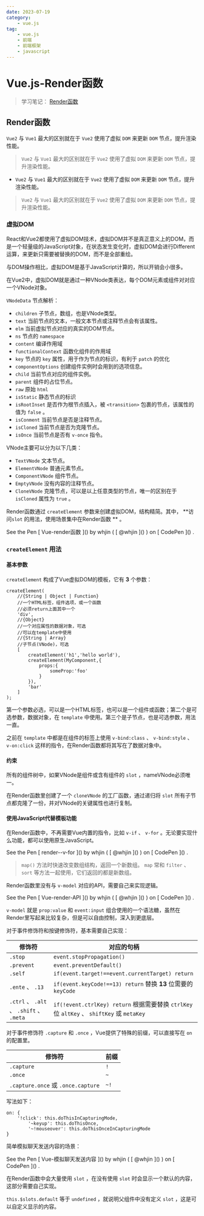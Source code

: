 ```yaml
---
date: 2023-07-19
category:
    - vue.js
tag:
    - vue.js
    - 前端
    - 前端框架
    - javascript
---
```

 # Vue.js-Render函数
> 学习笔记： [ Render函数 ]()

##  Render函数

` Vue2 ` 与 ` Vue1 ` 最大的区别就在于 ` Vue2 ` 使用了虚拟 ` DOM ` 来更新 ` DOM ` 节点，提升渲染性能。

> ` Vue2 ` 与 ` Vue1 ` 最大的区别就在于 ` Vue2 ` 使用了虚拟 ` DOM ` 来更新 ` DOM ` 节点，提升渲染性能。

  * ` Vue2 ` 与 ` Vue1 ` 最大的区别就在于 ` Vue2 ` 使用了虚拟 ` DOM ` 来更新 ` DOM ` 节点，提升渲染性能。 

> ` Vue2 ` 与 ` Vue1 ` 最大的区别就在于 ` Vue2 ` 使用了虚拟 ` DOM ` 来更新 ` DOM ` 节点，提升渲染性能。

###  虚拟DOM

React和Vue2都使用了虚拟DOM技术，虚拟DOM并不是真正意义上的DOM，而是一个轻量级的JavaScript对象，在状态发生变化时，虚拟DOM会进行Different运算，来更新只需要被替换的DOM，而不是全部重绘。

与DOM操作相比，虚拟DOM是基于JavaScript计算的，所以开销会小很多。

在Vue2中，虚拟DOM就是通过一种VNode类表达，每个DOM元素或组件对对应一个VNode对象。

` VNodeData ` 节点解析：

  * ` children ` 子节点，数组，也是VNode类型。 
  * ` text ` 当前节点的文本，一般文本节点或注释节点会有该属性。 
  * ` elm ` 当前虚拟节点对应的真实的DOM节点。 
  * ` ns ` 节点的 ` namespace `
  * ` content ` 编译作用域 
  * ` functionalContext ` 函数化组件的作用域 
  * ` key ` 节点的 ` key ` 属性，用于作为节点的标识，有利于 ` patch ` 的优化 
  * ` componentOptions ` 创建组件实例时会用到的选项信息。 
  * ` child ` 当前节点对应的组件实例。 
  * ` parent ` 组件的占位节点。 
  * ` raw ` 原始 ` html `
  * ` isStatic ` 静态节点的标识 
  * ` isRootInset ` 是否作为根节点插入，被 ` <transition> ` 包裹的节点，该属性的值为 ` false ` 。 
  * ` isConment ` 当前节点是否是注释节点。 
  * ` isCloned ` 当前节点是否为克隆节点。 
  * ` isOnce ` 当前节点是否有 ` v-once ` 指令。 

VNode主要可以分为以下几类：

  * ` TextVNode ` 文本节点。 
  * ` ElementVNode ` 普通元素节点。 
  * ` ComponentVNode ` 组件节点。 
  * ` EmptyVNode ` 没有内容的注释节点。 
  * ` CloneVNode ` 克隆节点，可以是以上任意类型的节点，唯一的区别在于 ` isCloned ` 属性为 ` true ` 。 

Render函数通过 ` createElement ` 参数来创建虚拟DOM，结构精简。其中， **访问` slot `
的用法，使用场景集中在Render函数 ** 。

<p data-height="265" data-theme-id="0" data-slug-hash="wXozpg" data-default-
tab="html,result" data-user="whjin" data-embed-version="2" data-pen-
title="Vue-render函数" class="codepen">See the Pen [ Vue-render函数 ]() by whjin (
[ @whjin ]() ) on [ CodePen ]() .</p>  


###  ` createElement ` 用法

####  基本参数

` createElement ` 构成了Vue虚拟DOM的模板，它有 **3** 个参数：

    
    
    createElement(
        //{String | Object | Function}
        //一个HTML标签，组件选项，或一个函数
        //必须return上面其中一个
        'div',
        //{Object}
        //一个对应属性的数据对象，可选
        //可以在template中使用
        //{String | Array}
        //子节点(VNode)，可选
        [
            createElement('h1','hello world'),
            createElement(MyComponent,{
                props:{
                    someProp:'foo'
                }
            }),
            'bar'
        ]
    );
    

第一个参数必选，可以是一个HTML标签，也可以是一个组件或函数；第二个是可选参数，数据对象，在 ` template `
中使用。第三个是子节点，也是可选参数，用法一直。

之前在 ` template ` 中都是在组件的标签上使用 ` v-bind:class ` 、 ` v-bind:style ` 、 `
v-on:click ` 这样的指令，在Render函数都将其写在了数据对象中。

####  约束

所有的组件树中，如果VNode是组件或含有组件的 ` slot ` ，nameVNode必须唯一。

在Render函数里创建了一个 ` cloneVNode ` 的工厂函数，通过递归将 ` slot `
所有子节点都克隆了一份，并对VNode的关键属性也进行复制。

####  使用JavaScript代替模板功能

在Render函数中，不再需要Vue内置的指令，比如 ` v-if ` 、 ` v-for ` 。无论要实现什么功能，都可以使用原生JavaScript。

<p data-height="265" data-theme-id="0" data-slug-hash="eKgVgQ" data-default-
tab="html,result" data-user="whjin" data-embed-version="2" data-pen-
title="render--v-for" class="codepen">See the Pen [ render--v-for ]() by whjin
( [ @whjin ]() ) on [ CodePen ]() .</p>  


> ` map() ` 方法时快速改变数组结构，返回一个新数组。 ` map ` 常和 ` filter ` 、 ` sort `
> 等方法一起使用，它们返回的都是新数组。

Render函数里没有与 ` v-model ` 对应的API，需要自己来实现逻辑。

<p data-height="265" data-theme-id="0" data-slug-hash="BVpYdd" data-default-
tab="html,result" data-user="whjin" data-embed-version="2" data-pen-
title="Vue-render-API" class="codepen">See the Pen [ Vue-render-API ]() by
whjin ( [ @whjin ]() ) on [ CodePen ]() .</p>  


` v-model ` 就是 ` prop:value ` 和 ` event:input `
组合使用的一个语法糖，虽然在Render里写起来比较复杂，但是可以自由控制，深入到更底层。

对于事件修饰符和按键修饰符，基本需要自己实现：

修饰符  |  对应的句柄   
---|---  
` .stop ` |  ` event.stopPropagation() `  
` .prevent ` |  ` event.preventDefault() `  
` .self ` |  ` if(event.target!==event.currentTarget) return `  
` .ente ` 、 ` .13 ` |  ` if(event.keyCode!==13) return ` 替换 **13** 位需要的 ` keyCode `  
` .ctrl ` 、 ` .alt ` 、 ` .shift ` 、 ` .meta ` |  ` if(!event.ctrlKey) return ` 根据需要替换 ` ctrlKey ` 位 ` altKey ` 、 ` shiftKey ` 或 ` metaKey `  
  
对于事件修饰符 ` .capture ` 和 ` .once ` ，Vue提供了特殊的前缀，可以直接写在 ` on ` 的配置里。

修饰符  |  前缀   
---|---  
` .capture ` |  ` ! `  
` .once ` |  ` ~ `  
` .capture.once ` 或 ` .once.capture ` |  ` ~! `  
  
写法如下：

    
    
    on: {
        '!click': this.doThisInCapturingMode,
            '~keyup': this.doThisOnce,
            '~!mouseover': this.doThisOnceInCapturingMode
    }
    

简单模拟聊天发送内容的场景：

<p data-height="265" data-theme-id="0" data-slug-hash="ZRLrPN" data-default-
tab="html,result" data-user="whjin" data-embed-version="2" data-pen-
title="Vue-模拟聊天发送内容" class="codepen">See the Pen [ Vue-模拟聊天发送内容 ]() by whjin (
[ @whjin ]() ) on [ CodePen ]() .</p>  


在Render函数中会大量使用 ` slot ` ，在没有使用 ` slot ` 时会显示一个默认的内容，这部分需要自己实现。

` this.$slots.default ` 等于 ` undefined ` ，就说明父组件中没有定义 ` slot ` ，这是可以自定义显示的内容。

